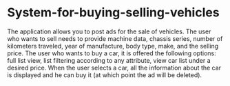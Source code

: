 # System-for-buying-selling-vehicles
The application allows you to post ads for the sale of vehicles. The user who wants to sell needs to provide machine data, chassis series, number of kilometers traveled, year of manufacture, body type, make, and the selling price. The user who wants to buy a car, it is offered the following options: full list view, list filtering according to any attribute, view car list under a desired price. When the user selects a car, all the information about the car is displayed and he can buy it (at which point the ad will be deleted).
